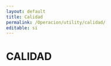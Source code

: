 ```yaml
---
layout: default
title: Calidad
permalink: /Operacion/utility/calidad/
editable: si
---
```


# CALIDAD

